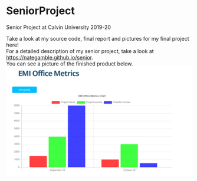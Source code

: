 # SeniorProject
Senior Project at Calvin University 2019-20  

Take a look at my source code, final report and pictures for my final project here!  
For a detailed description of my senior project, take a look at <https://nategamble.github.io/senior>.  
You can see a picture of the finished product below.  
![My Senior Project website. A graph showing the measurement of 3 metrics over 2 months.](/WebsitePic.png)